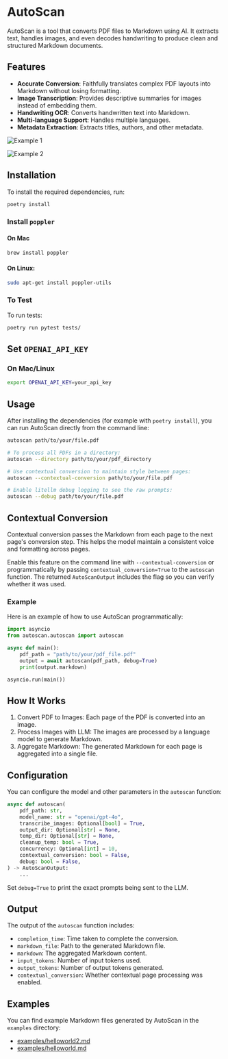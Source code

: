 # AutoScan

AutoScan is a tool that converts PDF files to Markdown using AI. It extracts text, handles images, and even decodes handwriting to produce clean and structured Markdown documents.

## Features

- **Accurate Conversion**: Faithfully translates complex PDF layouts into Markdown without losing formatting.
- **Image Transcription**: Provides descriptive summaries for images instead of embedding them.
- **Handwriting OCR**: Converts handwritten text into Markdown.
- **Multi-language Support**: Handles multiple languages.
- **Metadata Extraction**: Extracts titles, authors, and other metadata.

![Example 1 ](https://private-user-images.githubusercontent.com/862952/395720191-296f93c4-8f04-4771-887c-08c45fdd1d95.png)

![Example 2](https://private-user-images.githubusercontent.com/862952/395720236-44d3ea28-2ca8-4d86-ab79-29683e5529c1.png)

## Installation

To install the required dependencies, run:

```sh
poetry install
```

### Install `poppler`

#### On Mac

```sh
brew install poppler
```

#### On Linux: 

```sh
sudo apt-get install poppler-utils
```

### To Test

To run tests:

```sh
poetry run pytest tests/
```

## Set `OPENAI_API_KEY`

### On Mac/Linux

```sh
export OPENAI_API_KEY=your_api_key
```

## Usage

After installing the dependencies (for example with `poetry install`), you can
run AutoScan directly from the command line:

```sh
autoscan path/to/your/file.pdf

# To process all PDFs in a directory:
autoscan --directory path/to/your/pdf_directory

# Use contextual conversion to maintain style between pages:
autoscan --contextual-conversion path/to/your/file.pdf

# Enable litellm debug logging to see the raw prompts:
autoscan --debug path/to/your/file.pdf
```

## Contextual Conversion

Contextual conversion passes the Markdown from each page to the next page's conversion step. This helps the model
maintain a consistent voice and formatting across pages.

Enable this feature on the command line with `--contextual-conversion` or programmatically by passing
`contextual_conversion=True` to the `autoscan` function. The returned `AutoScanOutput` includes the flag so you can
verify whether it was used.


### Example

Here is an example of how to use AutoScan programmatically:

```python
import asyncio
from autoscan.autoscan import autoscan

async def main():
    pdf_path = "path/to/your/pdf_file.pdf"
    output = await autoscan(pdf_path, debug=True)
    print(output.markdown)

asyncio.run(main())
```

## How It Works

1. Convert PDF to Images: Each page of the PDF is converted into an image.
2. Process Images with LLM: The images are processed by a language model to generate Markdown.
3. Aggregate Markdown: The generated Markdown for each page is aggregated into a single file.

## Configuration
You can configure the model and other parameters in the `autoscan` function:

```python
async def autoscan(
    pdf_path: str, 
    model_name: str = "openai/gpt-4o",
    transcribe_images: Optional[bool] = True,
    output_dir: Optional[str] = None,
    temp_dir: Optional[str] = None,
    cleanup_temp: bool = True,
    concurrency: Optional[int] = 10,
    contextual_conversion: bool = False,
    debug: bool = False,
) -> AutoScanOutput:
    ...
```
Set `debug=True` to print the exact prompts being sent to the LLM.

## Output
The output of the `autoscan` function includes:

- `completion_time`: Time taken to complete the conversion.
- `markdown_file`: Path to the generated Markdown file.
- `markdown`: The aggregated Markdown content.
- `input_tokens`: Number of input tokens used.
- `output_tokens`: Number of output tokens generated.
- `contextual_conversion`: Whether contextual page processing was enabled.

## Examples

You can find example Markdown files generated by AutoScan in the `examples` directory:

- [examples/helloworld2.md](./examples/helloworld2.md)
- [examples/helloworld.md](./examples/helloworld.md)



